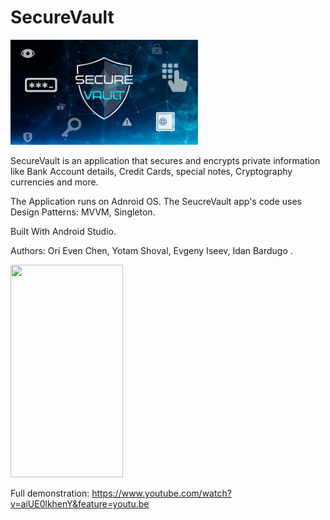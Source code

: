# SecureVault
<img src="https://github.com/Oriech90/SecureVault/blob/master/SecureVault%20png.png" width="300" height="168">

SecureVault is an application that secures and encrypts private information like Bank Account details, 
Credit Cards, special notes, Cryptography currencies and more.


The Application runs on Adnroid OS.
The SeucreVault app's code uses Design Patterns: MVVM, Singleton.

Built With
Android Studio.


Authors:
Ori Even Chen,
Yotam Shoval,
Evgeny Iseev,
Idan Bardugo .


<img src="https://github.com/Oriech90/SecureVault/blob/master/SecureVaultGif.gif" width="180" height="340" />

Full demonstration: https://www.youtube.com/watch?v=aiUE0lkhenY&feature=youtu.be

